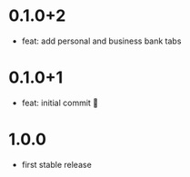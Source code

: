 # 0.1.0+2

- feat: add personal and business bank tabs

# 0.1.0+1

- feat: initial commit 🎉

# 1.0.0

- first stable release
